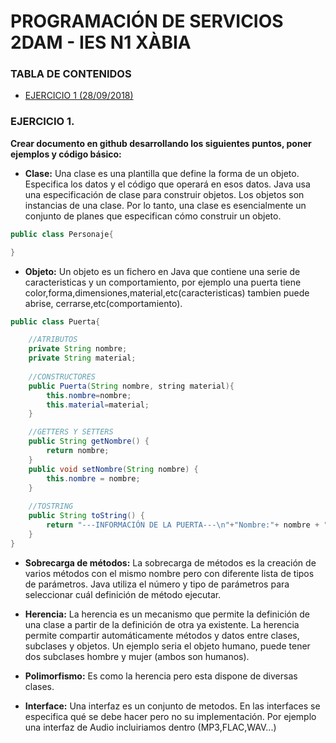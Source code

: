 # PROGRAMACIÓN DE SERVICIOS 2DAM - IES N1 XÀBIA

### TABLA DE CONTENIDOS
* [EJERCICIO 1 (28/09/2018)](#1.-EJERCICIO-1.)

### EJERCICIO 1.
**Crear documento en github desarrollando los siguientes puntos, poner ejemplos y código básico:**
  
* **Clase:** Una clase es una plantilla que define la forma de un objeto. Especifica los datos y el código que operará en esos datos. Java usa una especificación de clase para construir objetos. Los objetos son instancias de una clase. Por lo tanto, una clase es esencialmente un conjunto de planes que especifican cómo construir un objeto.

```java
public class Personaje{

}
```
* **Objeto:** Un objeto es un fichero en Java que contiene una serie de caracteristicas y un comportamiento, por ejemplo una puerta tiene color,forma,dimensiones,material,etc(caracteristicas) tambien puede abrise, cerrarse,etc(comportamiento).

```java
public class Puerta{

	//ATRIBUTOS
	private String nombre;
	private String material;
	
	//CONSTRUCTORES
	public Puerta(String nombre, string material){
		this.nombre=nombre;
		this.material=material;
	}

	//GETTERS Y SETTERS
	public String getNombre() {
		return nombre;
	}
	public void setNombre(String nombre) {
		this.nombre = nombre;
	}
	
	//TOSTRING
	public String toString() {
		return "---INFORMACIÓN DE LA PUERTA---\n"+"Nombre:"+ nombre + "\nMaterial:" + material;
	}
}
```

* **Sobrecarga de métodos:** La sobrecarga de métodos es la creación de varios métodos con el mismo nombre pero con diferente lista de tipos de parámetros. Java utiliza el número y tipo de parámetros para seleccionar cuál definición de método ejecutar. 

* **Herencia:** La herencia es un mecanismo que permite la definición de una clase a partir de la definición de otra ya existente. La herencia permite compartir automáticamente métodos y datos entre clases, subclases y objetos.  Un ejemplo seria el objeto humano, puede tener dos subclases hombre y mujer (ambos son humanos).

* **Polimorfismo:** Es como la herencia pero esta dispone de diversas clases.

* **Interface:** Una interfaz es un conjunto de metodos. En las interfaces se especifica qué se debe hacer pero no su implementación. Por ejemplo una interfaz de Audio incluiriamos dentro (MP3,FLAC,WAV...)
